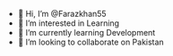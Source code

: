 - 👋 Hi, I’m @Farazkhan55
- 👀 I’m interested in Learning
- 🌱 I’m currently learning Development
- 💞️ I’m looking to collaborate on Pakistan

<!---
Farazkhan55/Farazkhan55 is a ✨ special ✨ repository because its `README.md` (this file) appears on your GitHub profile.
You can click the Preview link to take a look at your changes.
--->
